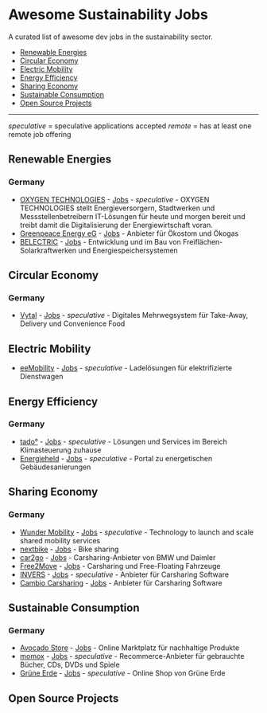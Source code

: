 # Awesome Sustainability Jobs

A curated list of awesome dev jobs in the sustainability sector.

- [Renewable Energies](#renewable-energies)
- [Circular Economy](#circular-economy)
- [Electric Mobility](#electric-mobility)
- [Energy Efficiency](#energy-efficiency)
- [Sharing Economy](#sharing-economy)
- [Sustainable Consumption](#sustainable-consumption)
- [Open Source Projects](#open-source-projects)

---

*speculative* = speculative applications accepted
*remote* = has at least one remote job offering

## Renewable Energies

### Germany

- [OXYGEN TECHNOLOGIES](https://www.oxygen-technologies.de/) - [Jobs](https://www.oxygen-technologies.de/ueber-uns/jobs/) - *speculative* - OXYGEN TECHNOLOGIES stellt Energieversorgern, Stadtwerken und Messstellenbetreibern IT-Lösungen für heute und morgen bereit und treibt damit die Digitalisierung der Energiewirtschaft voran.
- [Greenpeace Energy eG](https://www.greenpeace-energy.de) - [Jobs](https://www.greenpeace-energy.de/ueber-uns/karriere.html) - Anbieter für Ökostom und Ökogas
- [BELECTRIC](https://belectric.com/de/) - [Jobs](https://belectric.com/de/karriere/) - Entwicklung und im Bau von Freiflächen-Solarkraftwerken und Energiespeichersystemen

## Circular Economy

### Germany

- [Vytal](https://www.vytal.org/) - [Jobs](https://www.vytal.org/jobs) - *speculative* - Digitales Mehrwegsystem für Take-Away, Delivery und Convenience Food

## Electric Mobility

- [eeMobility](https://www.ee-mobility.com) - [Jobs](https://ee-mobility.com/karriere/) - *speculative* - Ladelösungen für elektrifizierte Dienstwagen

## Energy Efficiency

### Germany

- [tado°](https://www.tado.com/) - [Jobs](https://www.tado.com/de-de/arbeiten-bei-tado) - *speculative* - Lösungen und Services im Bereich Klimasteuerung zuhause
- [Energieheld](https://www.energieheld.de/) - [Jobs](https://www.energieheld.de/ueber-uns/karriere/jobs) - *speculative* - Portal zu energetischen Gebäudesanierungen

## Sharing Economy

### Germany

- [Wunder Mobility](https://www.wundermobility.com/) - [Jobs](https://www.wundermobility.com/careers/jobs) - *speculative* - Technology to launch and scale shared mobility services
- [nextbike](https://www.nextbike.de) - [Jobs](https://www.nextbike.net/jobs/) - Bike sharing
- [car2go](https://www.share-now.com/de/de/) - [Jobs](https://boards.greenhouse.io/joinsharenow) -
 Carsharing-Anbieter von BMW und Daimler
- [Free2Move](https://www.free2move.com) - [Jobs](https://www.free2move.com/de-DE/job-offers) - Carsharing und Free-Floating Fahrzeuge
- [INVERS](https://invers.com) - [Jobs](https://invers.com/de/karriere/) - *speculative* - Anbieter für Carsharing Software
- [Cambio Carsharing](https://www.cambio-carsharing.de/) - [Jobs](https://www.cambio-carsharing.de/cms/carsharing/de/1/cms?cms_knschluessel=JOBS) - Anbieter für Carsharing Software

## Sustainable Consumption

### Germany

- [Avocado Store](https://www.avocadostore.de/) - [Jobs](https://www.avocadostore.de/jobs) - Online Marktplatz für nachhaltige Produkte
- [momox](https://www.momox.de/) - [Jobs](https://momox-jobs.dvinci.de/de/jobs) - *speculative* - Recommerce-Anbieter für gebrauchte Bücher, CDs, DVDs und Spiele
- [Grüne Erde](https://www.grueneerde.com) - [Jobs](https://karriere.grueneerde.com/jobs/) - *speculative* - Online Shop von Grüne Erde

## Open Source Projects
